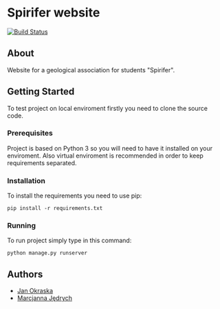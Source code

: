 # Spirifer website
  [![Build Status](https://travis-ci.org/okraskaj/Spirifer.svg?branch=master)](https://travis-ci.org/okraskaj/Spirifer)
  
## About
Website for a geological association for students "Spirifer".

## Getting Started
To test project on local enviroment firstly you need to clone the source code.

### Prerequisites

Project is based on Python 3 so you will need to have it installed on your enviroment.
Also virtual enviroment is recommended in order to keep requirements separated.

### Installation

To install the requirements you need to use pip:

```
pip install -r requirements.txt
```
### Running

To run project simply type in this command:

```
python manage.py runserver
```

## Authors
* [Jan Okraska](https://github.com/okraskaj)
* [Marcjanna Jędrych](https://github.com/MJedr)
